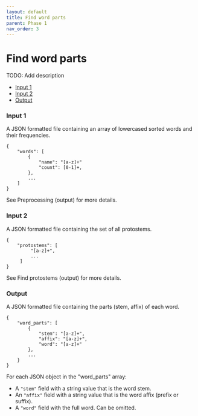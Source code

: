 ```yaml
---
layout: default
title: Find word parts
parent: Phase 1
nav_order: 3
---
```


# Find word parts

TODO: Add description

+ [Input 1](#input-1)
+ [Input 2](#input-1)
+ [Output](#output)

### Input 1

A JSON formatted file containing an array of lowercased sorted words and their frequencies.

```
{
    "words": [
        {
            "name": "[a-z]+"
            "count": [0-1]+,
        },
        ...
    ]
}
```

See Preprocessing (output) for more details.

### Input 2

A JSON formatted file containing the set of all protostems.

```
{
    "protostems": [
         "[a-z]+",
         ...
     ]
}
```

See Find protostems (output) for more details.

### Output

A JSON formatted file containing the parts (stem, affix) of each word.

```
{
    "word_parts": [
        {
            "stem": "[a-z]+",
            "affix": "[a-z]+",
            "word": "[a-z]+"
        },
        ...
    }
}
```

For each JSON object in the "word_parts" array:

+ A `"stem"` field with a string value that is the word stem.
+ An `"affix"` field with a string value that is the word affix (prefix or suffix).
+ A `"word"` field with the full word. Can be omitted.
